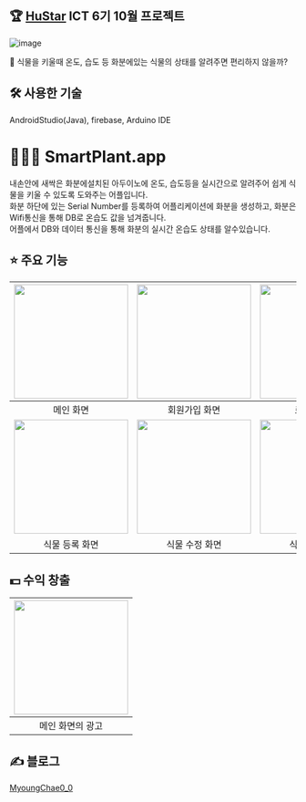 ## 🏆 [HuStar](http://www.hustar.org/newpages/index.htm) ICT 6기 10월 프로젝트

![image](https://user-images.githubusercontent.com/94505652/223682224-5abf74eb-74f3-4e15-bf84-e2a9958c6821.PNG)

🤔 식물을 키울때 온도, 습도 등 화분에있는 식물의 상태를 알려주면 편리하지 않을까?

## 🛠 사용한 기술

 AndroidStudio(Java), firebase, Arduino IDE

# 🧑🏻‍💻 SmartPlant.app

내손안에 새싹은 화분에설치된 아두이노에 온도, 습도등을 실시간으로 알려주어 쉽게 식물을 키울 수 있도록 도와주는 어플입니다.<br>
화분 하단에 있는 Serial Number를 등록하여 어플리케이션에 화분을 생성하고, 화분은 Wifi통신을 통해 DB로 온습도 값을 넘겨줍니다.<br>
어플에서 DB와 데이터 통신을 통해 화분의 실시간 온습도 상태를 알수있습니다.

## ⭐️ 주요 기능
| <img width="200px" src="https://user-images.githubusercontent.com/94505652/223734463-45831afc-e2e1-4e92-88cf-25b4349f8329.png"> |<img width="200px" src="https://user-images.githubusercontent.com/94505652/223733848-28ddf842-3653-40d3-846c-42c407eb9372.jpeg"> | <img width="200px" src="https://user-images.githubusercontent.com/94505652/223733221-3584c077-d2ef-4b1a-975b-3525918dcf8e.jpeg"> |
| :---: | :---: | :---: |
| 메인 화면 | 회원가입 화면 | 로그인 화면 |
|  <img width="200px" src="https://user-images.githubusercontent.com/94505652/223786764-ba217d7d-4397-477b-aafe-321e217ede53.gif">  | <img width="200px" src="https://user-images.githubusercontent.com/94505652/223795022-5c98c2a1-bbfe-47b4-b7f2-a838d01e83af.gif"> | <img width="200px" src="https://user-images.githubusercontent.com/94505652/223798147-de87c81c-4596-46d7-bd2e-b967c855899a.jpg"> |
| 식물 등록 화면 | 식물 수정 화면 | 식물 상태 화면 |

## 💵 수익 창출
| <img width="200px" src="https://user-images.githubusercontent.com/94505652/223782212-cabafd82-2a28-45b9-b8ae-bd82c73b25e5.gif"> |
| :---: |
| 메인 화면의 광고 |

## ✍️ 블로그
[MyoungChae0_0](https://velog.io/@myoungchae0_0/HuStar-ICT-6기#10월-첫-프로젝트)

